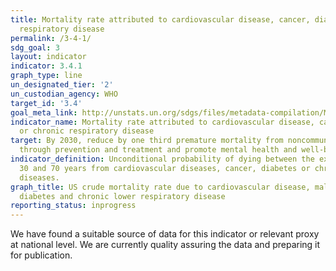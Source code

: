 ```yaml
---
title: Mortality rate attributed to cardiovascular disease, cancer, diabetes or chronic
  respiratory disease
permalink: /3-4-1/
sdg_goal: 3
layout: indicator
indicator: 3.4.1
graph_type: line
un_designated_tier: '2'
un_custodian_agency: WHO
target_id: '3.4'
goal_meta_link: http://unstats.un.org/sdgs/files/metadata-compilation/Metadata-Goal-3.pdf
indicator_name: Mortality rate attributed to cardiovascular disease, cancer, diabetes
  or chronic respiratory disease
target: By 2030, reduce by one third premature mortality from noncommunicable diseases
  through prevention and treatment and promote mental health and well-being.
indicator_definition: Unconditional probability of dying between the exact ages of
  30 and 70 years from cardiovascular diseases, cancer, diabetes or chronic respiratory
  diseases.
graph_title: US crude mortality rate due to cardiovascular disease, malignant neoplasms,
  diabetes and chronic lower respiratory disease
reporting_status: inprogress
---
```


We have found a suitable source of data for this indicator or relevant proxy at national level. We are currently quality assuring the data and preparing it for publication.
